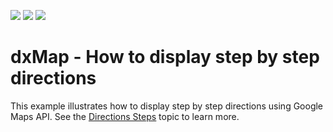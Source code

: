 <!-- default badges list -->
![](https://img.shields.io/endpoint?url=https://codecentral.devexpress.com/api/v1/VersionRange/128584515/16.1.7%2B)
[![](https://img.shields.io/badge/Open_in_DevExpress_Support_Center-FF7200?style=flat-square&logo=DevExpress&logoColor=white)](https://supportcenter.devexpress.com/ticket/details/E4801)
[![](https://img.shields.io/badge/📖_How_to_use_DevExpress_Examples-e9f6fc?style=flat-square)](https://docs.devexpress.com/GeneralInformation/403183)
<!-- default badges end -->
# dxMap - How to display step by step directions


<p>This example illustrates how to display step by step directions using Google Maps API.  See the <a href="https://developers.google.com/maps/documentation/javascript/directions#Steps"><u>Directions Steps</u></a> topic to learn more. </p>

<br/>


